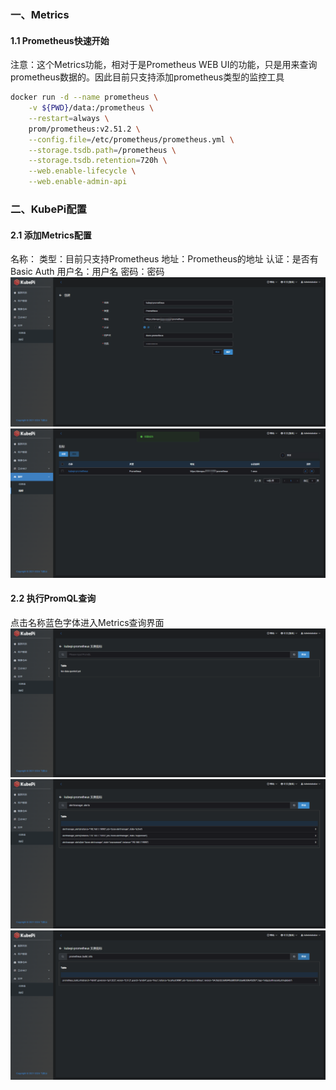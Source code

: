### 一、Metrics
#### 1.1 Prometheus快速开始
注意：这个Metrics功能，相对于是Prometheus WEB UI的功能，只是用来查询prometheus数据的。因此目前只支持添加prometheus类型的监控工具
```bash
docker run -d --name prometheus \
    -v ${PWD}/data:/prometheus \
    --restart=always \
    prom/prometheus:v2.51.2 \
    --config.file=/etc/prometheus/prometheus.yml \
    --storage.tsdb.path=/prometheus \
    --storage.tsdb.retention=720h \
    --web.enable-lifecycle \
    --web.enable-admin-api
```

### 二、KubePi配置
#### 2.1 添加Metrics配置
名称：
类型：目前只支持Prometheus
地址：Prometheus的地址
认证：是否有Basic Auth
用户名：用户名
密码：密码
![img.png](img.png)
![img_1.png](img_1.png)


#### 2.2 执行PromQL查询
点击名称蓝色字体进入Metrics查询界面
![img_2.png](img_2.png)
![img_3.png](img_3.png)
![img_4.png](img_4.png)
